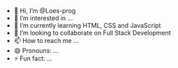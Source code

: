 - 👋 Hi, I’m @Loes-prog
- 👀 I’m interested in ...
- 🌱 I’m currently learning HTML, CSS and JavaScript
- 💞️ I’m looking to collaborate on Full Stack Development
- 📫 How to reach me ...
- 😄 Pronouns: ...
- ⚡ Fun fact: ...

<!---
Loes-prog/Loes-prog is a ✨ special ✨ repository because its `README.md` (this file) appears on your GitHub profile.
You can click the Preview link to take a look at your changes.
--->
